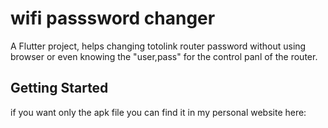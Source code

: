 # wifi passsword changer 

A Flutter project, helps changing totolink router password without using browser or even knowing the "user,pass" for the control panl of the router.

## Getting Started

if you want only the apk file you can find it in my personal website here:


